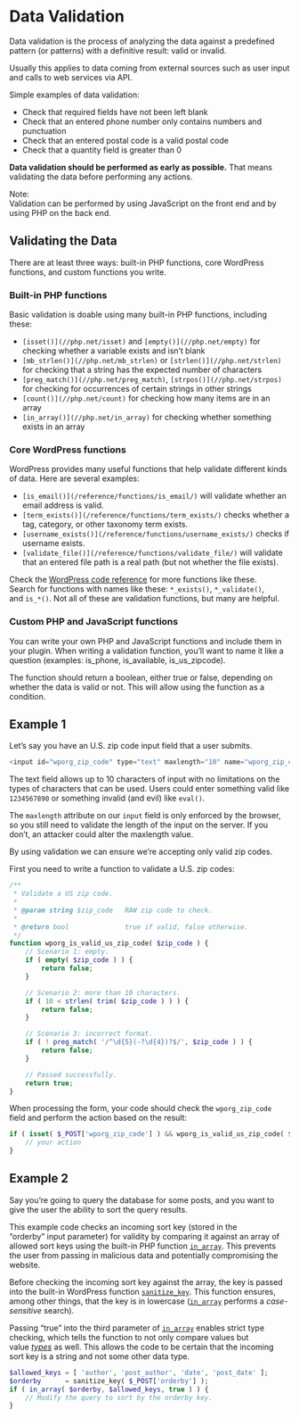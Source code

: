 # Data Validation

Data validation is the process of analyzing the data against a predefined pattern (or patterns) with a definitive result: valid or invalid.

Usually this applies to data coming from external sources such as user input and calls to web services via API.

Simple examples of data validation:

*   Check that required fields have not been left blank
*   Check that an entered phone number only contains numbers and punctuation
*   Check that an entered postal code is a valid postal code
*   Check that a quantity field is greater than 0

**Data validation should be performed as early as possible.** That means validating the data before performing any actions.

Note:  
Validation can be performed by using JavaScript on the front end and by using PHP on the back end.  

## Validating the Data

There are at least three ways: built-in PHP functions, core WordPress functions, and custom functions you write.

### Built-in PHP functions

Basic validation is doable using many built-in PHP functions, including these:

*   `[isset()](//php.net/isset)` and `[empty()](//php.net/empty)` for checking whether a variable exists and isn’t blank
*   `[mb_strlen()](//php.net/mb_strlen)` or `[strlen()](//php.net/strlen)` for checking that a string has the expected number of characters
*   `[preg_match()](//php.net/preg_match)`, `[strpos()](//php.net/strpos)` for checking for occurrences of certain strings in other strings
*   `[count()](//php.net/count)` for checking how many items are in an array
*   `[in_array()](//php.net/in_array)` for checking whether something exists in an array

### Core WordPress functions

WordPress provides many useful functions that help validate different kinds of data. Here are several examples:

*   `[is_email()](/reference/functions/is_email/)` will validate whether an email address is valid.
*   `[term_exists()](/reference/functions/term_exists/)` checks whether a tag, category, or other taxonomy term exists.
*   `[username_exists()](/reference/functions/username_exists/)` checks if username exists.
*   `[validate_file()](/reference/functions/validate_file/)` will validate that an entered file path is a real path (but not whether the file exists).

Check the [WordPress code reference](/reference/) for more functions like these.  
Search for functions with names like these: `*_exists()`, `*_validate()`, and `is_*()`. Not all of these are validation functions, but many are helpful.

### Custom PHP and JavaScript functions

You can write your own PHP and JavaScript functions and include them in your plugin. When writing a validation function, you’ll want to name it like a question (examples: is\_phone, is\_available, is\_us\_zipcode).

The function should return a boolean, either true or false, depending on whether the data is valid or not. This will allow using the function as a condition.

## Example 1

Let’s say you have an U.S. zip code input field that a user submits.

```php
<input id="wporg_zip_code" type="text" maxlength="10" name="wporg_zip_code">
```

The text field allows up to 10 characters of input with no limitations on the types of characters that can be used. Users could enter something valid like `1234567890` or something invalid (and evil) like `eval()`.

The `maxlength` attribute on our `input` field is only enforced by the browser, so you still need to validate the length of the input on the server. If you don’t, an attacker could alter the maxlength value.

By using validation we can ensure we’re accepting only valid zip codes.

First you need to write a function to validate a U.S. zip codes:

```php
/**
 * Validate a US zip code.
 *
 * @param string $zip_code   RAW zip code to check.
 *
 * @return bool              true if valid, false otherwise.
 */
function wporg_is_valid_us_zip_code( $zip_code ) {
	// Scenario 1: empty.
	if ( empty( $zip_code ) ) {
		return false;
	}

	// Scenario 2: more than 10 characters.
	if ( 10 < strlen( trim( $zip_code ) ) ) {
		return false;
	}

	// Scenario 3: incorrect format.
	if ( ! preg_match( '/^\d{5}(-?\d{4})?$/', $zip_code ) ) {
		return false;
	}

	// Passed successfully.
	return true;
}
```

When processing the form, your code should check the `wporg_zip_code` field and perform the action based on the result:

```php
if ( isset( $_POST['wporg_zip_code'] ) && wporg_is_valid_us_zip_code( $_POST['wporg_zip_code'] ) ) {
	// your action
}
```

## Example 2

Say you’re going to query the database for some posts, and you want to give the user the ability to sort the query results.

This example code checks an incoming sort key (stored in the “orderby” input parameter) for validity by comparing it against an array of allowed sort keys using the built-in PHP function [`in_array`](//php.net/in_array). This prevents the user from passing in malicious data and potentially compromising the website.

Before checking the incoming sort key against the array, the key is passed into the built-in WordPress function [`sanitize_key`](https://codex.wordpress.org/Function_Reference/sanitize_key). This function ensures, among other things, that the key is in lowercase ([`in_array`](//php.net/in_array) performs a *case-sensitive* search).

Passing “true” into the third parameter of [`in_array`](//php.net/in_array) enables strict type checking, which tells the function to not only compare values but value *[types](http://php.net/manual/en/language.types.php)* as well. This allows the code to be certain that the incoming sort key is a string and not some other data type.

```php
$allowed_keys = [ 'author', 'post_author', 'date', 'post_date' ];
$orderby      = sanitize_key( $_POST['orderby'] );
if ( in_array( $orderby, $allowed_keys, true ) ) {
	// Modify the query to sort by the orderby key.
}
```